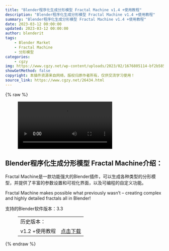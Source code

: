 ```yaml
---
title: "Blender程序化生成分形模型 Fractal Machine v1.4 +使用教程"
description: "Blender程序化生成分形模型 Fractal Machine v1.4 +使用教程"
summary: "Blender程序化生成分形模型 Fractal Machine v1.4 +使用教程"
date: 2023-03-12 00:00:00
updated: 2023-03-12 00:00:00
author: blenderit
tags: 
    - Blender Market
    - Fractal Machine
    - 分形模型
categories:
    - cgzy
img: https://www.cgzy.net/wp-content/uploads/2023/02/1676805114-bf2b585aaeb7a04.jpg
showGetMethod: false
copyright: 本插件资源来自网络，版权归原作者所有，仅供交流学习使用！
source_link: https://www.cgzy.net/26434.html
---
```


{% raw %}
<figure class="wp-block-video aligncenter"><video controls src="https://cloud.video.taobao.com/play/u/717183932/p/1/e/6/t/1/398725275392.mp4"></video></figure><div class="wp-block-pandastudio-title"><div class="title_style_01"><h2 id="h2-0">Blender程序化生成分形模型 Fractal Machine介绍：</h2></div></div><p class="is-style-text-indent-2em">Fractal Machine是一款功能强大的Blender插件，可以生成各种类型的分形模型，并提供了丰富的参数设置和可视化界面，以及可编程的自定义功能。</p><p>Fractal Machine makes possible what previously wasn’t – creating complex and highly detailed fractals all in Blender!</p><div class="wp-block-pandastudio-tips"><div class="tip success "><p>支持的Blender软件版本：3.3</p>
</div></div><figure class="wp-block-table has-medium-font-size"><table><tbody><tr><td>历史版本：</td><td></td></tr><tr><td>v1.2 +使用教程</td><td><a href="https://www.cgzy.net/go?_=8c09d26f1eaHR0cHM6Ly9wYW4uYmFpZHUuY29tL3MvMUJScy1BQnNPMTZMUUkxVmdnWThJcWc%2FcHdkPTdzNmY%3D" target="_blank" rel="noreferrer noopener">点击下载</a></td></tr></tbody></table></figure>
<div style="display: none">cgzy</div>
{% endraw %}